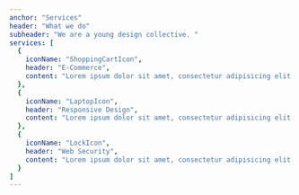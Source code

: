 ```yaml
---
anchor: "Services"
header: "What we do"
subheader: "We are a young design collective. "
services: [
  {
    iconName: "ShoppingCartIcon",
    header: "E-Commerce",
    content: "Lorem ipsum dolor sit amet, consectetur adipisicing elit. Minima maxime quam architecto quo inventore harum ex magni, dicta impedit."
  },
  {
    iconName: "LaptopIcon",
    header: "Responsive Design",
    content: "Lorem ipsum dolor sit amet, consectetur adipisicing elit. Minima maxime quam architecto quo inventore harum ex magni, dicta impedit."
  },
  {
    iconName: "LockIcon",
    header: "Web Security",
    content: "Lorem ipsum dolor sit amet, consectetur adipisicing elit. Minima maxime quam architecto quo inventore harum ex magni, dicta impedit."
  }
]
---
```

